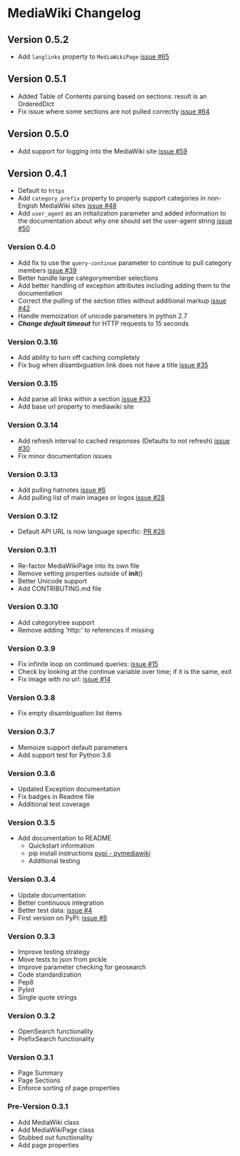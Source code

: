 # MediaWiki Changelog

## Version 0.5.2

* Add `langlinks` property to `MediaWikiPage` [issue #65](https://github.com/barrust/mediawiki/issues/65)

## Version 0.5.1

* Added Table of Contents parsing based on sections: result is an OrderedDict
* Fix issue where some sections are not pulled correctly [issue #64](https://github.com/barrust/mediawiki/issues/64)

## Version 0.5.0

* Add support for logging into the MediaWiki site [issue #59](https://github.com/barrust/mediawiki/issues/48)

## Version 0.4.1

* Default to `https`
* Add `category_prefix` property to properly support categories in non-Engish
MediaWiki sites [issue #48](https://github.com/barrust/mediawiki/issues/48)
* Add `user_agent` as an initialization parameter and added information to the
documentation about why one should set the user-agent string [issue #50](https://github.com/barrust/mediawiki/issues/50)

### Version 0.4.0

* Add fix to use the `query-continue` parameter to continue to pull category
members [issue #39](https://github.com/barrust/mediawiki/issues/39)
* Better handle large categorymember selections
* Add better handling of exception attributes including adding them to the
documentation
* Correct the pulling of the section titles without additional markup [issue #42](https://github.com/barrust/mediawiki/issues/42)
* Handle memoization of unicode parameters in python 2.7
* ***Change default timeout*** for HTTP requests to 15 seconds

### Version 0.3.16

* Add ability to turn off caching completely
* Fix bug when disambiguation link does not have a title [issue #35](https://github.com/barrust/mediawiki/issues/35)

### Version 0.3.15

* Add parse all links within a section [issue #33](https://github.com/barrust/mediawiki/issues/33)
* Add base url property to mediawiki site

### Version 0.3.14

* Add refresh interval to cached responses (Defaults to not refresh)
[issue #30](https://github.com/barrust/mediawiki/issues/30)
* Fix minor documentation issues

### Version 0.3.13

* Add pulling hatnotes [issue #6](https://github.com/barrust/mediawiki/issues/6)
* Add pulling list of main images or logos [issue #28](https://github.com/barrust/mediawiki/issues/28)

### Version 0.3.12

* Default API URL is now language specific: [PR #26](https://github.com/barrust/mediawiki/pull/26)

### Version 0.3.11

* Re-factor MediaWikiPage into its own file
* Remove setting properties outside of __init__()
* Better Unicode support
* Add CONTRIBUTING.md file

### Version 0.3.10

* Add categorytree support
* Remove adding 'http:' to references if missing

### Version 0.3.9

* Fix infinite loop on continued queries: [issue #15](https://github.com/barrust/mediawiki/issues/15)
 * Check by looking at the continue variable over time; if it is the same, exit
* Fix image with no url: [issue #14](https://github.com/barrust/mediawiki/issues/14)

### Version 0.3.8

* Fix empty disambiguation list items


### Version 0.3.7

* Memoize support default parameters
* Add support test for Python 3.6


### Version 0.3.6

* Updated Exception documentation
* Fix badges in Readme file
* Additional test coverage


### Version 0.3.5

* Add documentation to README
  * Quickstart information
  * pip install instructions [pypi - pymediawiki](https://pypi.python.org/pypi/pymediawiki/)
  * Additional testing


### Version 0.3.4

* Update documentation
* Better continuous integration
* Better test data: [issue #4](https://github.com/barrust/mediawiki/issues/4)
* First version on PyPi: [issue #8](https://github.com/barrust/mediawiki/issues/8)

### Version 0.3.3

* Improve testing strategy
 * Move tests to json from pickle
* Improve parameter checking for geosearch
* Code standardization
 * Pep8
 * Pylint
 * Single quote strings


### Version 0.3.2

* OpenSearch functionality
* PrefixSearch functionality


### Version 0.3.1

* Page Summary
* Page Sections
* Enforce sorting of page properties


### Pre-Version 0.3.1

* Add MediaWiki class
* Add MediaWikiPage class
* Stubbed out functionality
* Add page properties
